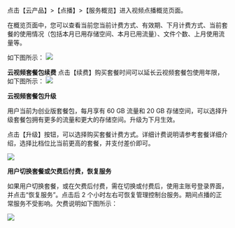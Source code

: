 点击【云产品】>【点播】>【服务概览】进入视频点播概览页面。

在概览页面中，您可以查看当前您当前计费方式、有效期、下月计费方式、当前套餐的使用情况（包括本月已用存储空间、本月已用流量）、文件个数、上月使用流量等。

如下图所示：
![](https://mc.qcloudimg.com/static/img/1c583d18cf66fb293a8cc640a55ee6d8/image.png)

**云视频套餐包续费**
点击【续费】购买套餐时间可以延长云视频套餐包使用年限，如下图所示：
![](https://mc.qcloudimg.com/static/img/74c9606db03999c18bd601f5dd4daa76/image.png)

**云视频套餐包升级**

用户当前为创业版套餐包，每月享有 60 GB 流量和 20 GB 存储空间，可以选择升级套餐包拥有更多的流量和更大的存储空间。升级为下月生效。

点击【升级】按钮，可以选择购买套餐计费方式。详细计费说明请参考套餐详细介绍，选择比档位比当前更高的套餐，并支付差价即可。

![](https://mc.qcloudimg.com/static/img/9666a03dcf7e9e7bb991af994cb69a3b/image.png)


**用户切换套餐或欠费后付费，恢复服务**

如果用户切换套餐，或在欠费后付费，需在切换或付费后，使用主账号登录界面，并点击“恢复服务”。点击后 2 个小时左右可恢复管理控制台服务。期间点播的正常服务不受影响。欠费说明如下图所示：

![](http://qzonestyle.gtimg.cn/qzone/vas/opensns/res/img/diabogailan-01.png)